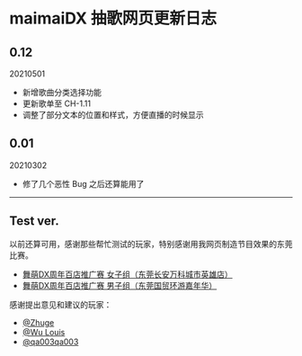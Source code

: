 # maimaiDX 抽歌网页更新日志

## 0.12
20210501
- 新增歌曲分类选择功能
- 更新歌单至 CH-1.11
- 调整了部分文本的位置和样式，方便直播的时候显示

## 0.01
20210302
- 修了几个恶性 Bug 之后还算能用了

---

## Test ver.

以前还算可用，感谢那些帮忙测试的玩家，特别感谢用我网页制造节目效果的东莞比赛。
- [舞萌DX周年百店推广赛 女子组（东莞长安万科城市英雄店）](https://www.bilibili.com/video/BV1DV411t7zi)
- [舞萌DX周年百店推广赛 男子组（东莞国贸环游嘉年华）](https://www.bilibili.com/video/BV17y4y1n7Vs)

感谢提出意见和建议的玩家：
- [@Zhuge](https://github.com/785916801)
- [@Wu Louis](https://github.com/Louiswu2011)
- [@qa003qa003](https://github.com/qa003qa003)